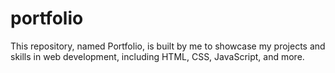 # portfolio
This repository, named Portfolio, is built by me to showcase my projects and skills in web development, including HTML, CSS, JavaScript, and more.
